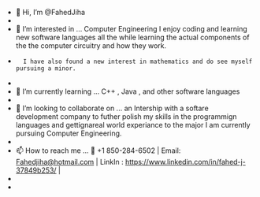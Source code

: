 - 👋 Hi, I’m @FahedJiha
-
-  👀 I’m interested in ... Computer Engineering I enjoy coding and learning new software languages all the while learning the actual components of the the computer circuitry and how they work. 
-       I have also found a new interest in mathematics and do see myself  pursuing a minor.
-
-  🌱 I’m currently learning ... C++ , Java , and other software languages 
-
-  💞️ I’m looking to collaborate on ... an Intership with a softare development company to futher polish my skills in the programmign languages and gettignareal world experiance to the major I am currently  pursuing Computer Engineering. 
-  
- 📫 How to reach me ... 📱 +1 850-284-6502 | Email: Fahedjiha@hotmail.com | LinkIn : https://www.linkedin.com/in/fahed-j-37849b253/ |
- 
- 

<!---
FahedJiha/FahedJiha is a ✨ special ✨ repository because its `README.md` (this file) appears on your GitHub profile.
You can click the Preview link to take a look at your changes.
--->
